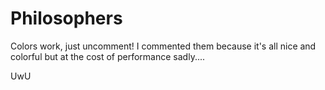 # Philosophers

Colors work, just uncomment!
I commented them because it's all nice and colorful but at the cost of performance sadly....

UwU
